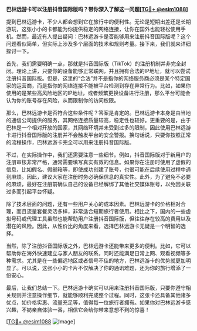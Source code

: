 **巴林远游卡可以注册抖音国际版吗？带你深入了解这一问题[[TG💪+ @esim1088](https://t.me/s/esim1088)]**

提到巴林远游卡，不少人都会想到它在旅行中的便利性。无论是短期出差还是长期游玩，这张小小的卡都能为你提供稳定的网络连接，让你在国外也能轻松使用手机。然而，最近有人提出疑问：巴林远游卡是否能够用来注册抖音国际版呢？这个问题看似简单，但实际上涉及多个层面的技术和规则考量。接下来，我们就来详细探讨一下。

首先，我们需要明确一点，那就是抖音国际版（TikTok）的注册机制并非完全封闭。理论上讲，只要你的设备能够正常联网，并且拥有合法的IP地址，就可以尝试注册抖音国际版。但是，这里的“合法”并不是指你的网络服务商必须是某个特定国家的运营商，而是指你的网络连接不能被平台检测到存在异常行为。比如，如果你使用的是某些高风险地区的IP地址，或者频繁更换设备进行注册，那么平台可能会认为你的账号存在风险，从而限制你的访问权限。

那么，巴林远游卡是否符合这些条件呢？答案是肯定的。巴林远游卡本身是由当地的通信公司提供的服务，其网络连接质量较高，稳定性也较好。更重要的是，由于巴林是一个相对开放的国家，其网络环境并未受到过多的限制，因此使用巴林远游卡进行抖音国际版的注册并不会触发平台的安全警报。换句话说，只要你按照正常的流程操作，巴林远游卡完全可以用来注册抖音国际版。

不过，在实际操作中，我们还需要注意一些细节。例如，抖音国际版对于新用户的注册审核非常严格，通常需要填写真实有效的信息。如果你在注册时使用了虚假的信息，比如假名、假邮箱等，即使成功创建了账号，也很可能在后续使用过程中遇到麻烦。因此，建议大家在注册时务必确保信息的真实性。此外，为了避免不必要的麻烦，最好在注册前确认自己的设备已经解绑了其他社交媒体账号，以免因关联过多而引起平台怀疑。

除了技术层面的问题，还有一些用户关心的成本因素。巴林远游卡的价格相对合理，而且流量套餐灵活多样，非常适合短期旅行者使用。相比之下，国内的一些虚拟号码或代理工具虽然也能帮助用户注册抖音国际版，但往往存在较高的费用以及潜在的风险。因此，从性价比的角度来看，选择巴林远游卡无疑是一个明智的选择。

当然，除了注册抖音国际版之外，巴林远游卡还能带来更多的便利。比如，它可以帮助你在海外快速建立与家人朋友的联系，同时还能满足日常上网、观看视频等多种需求。尤其是在一些偏远地区或者信号不佳的地方，巴林远游卡的优势就更加明显了。可以说，这张小小的卡片不仅解决了你的通讯难题，还为你的旅行增添了一份安心。

最后，让我们总结一下。巴林远游卡确实可以用来注册抖音国际版，只要你遵守相关规则并注意操作细节，就能够顺利完成整个过程。同时，这张卡还具备其他诸多优点，如价格实惠、流量充足等，值得每一位旅行者拥有。如果你对巴林远游卡感兴趣，不妨亲自体验一番，相信它会给你带来意想不到的惊喜！

[[TG💪+ @esim1088](https://t.me/s/esim1088) ![Image](https://i.postimg.cc/4NQfJmqS/Snipaste-2025-05-13-00-14-12.png)]